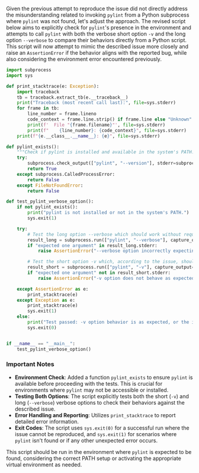 Given the previous attempt to reproduce the issue did not directly address the misunderstanding related to invoking `pylint` from a Python subprocess where `pylint` was not found, let's adjust the approach. The revised script below aims to explicitly check for `pylint`'s presence in the environment and attempts to call `pylint` with both the verbose short option `-v` and the long option `--verbose` to compare their behaviors directly from a Python script. This script will now attempt to mimic the described issue more closely and raise an `AssertionError` if the behavior aligns with the reported bug, while also considering the environment error encountered previously.

```python
import subprocess
import sys

def print_stacktrace(e: Exception):
    import traceback
    tb = traceback.extract_tb(e.__traceback__)
    print("Traceback (most recent call last):", file=sys.stderr)
    for frame in tb:
        line_number = frame.lineno
        code_context = frame.line.strip() if frame.line else "Unknown"
        print(f'  File "{frame.filename}"', file=sys.stderr)
        print(f"    {line_number}: {code_context}", file=sys.stderr)
    print(f"{e.__class__.__name__}: {e}", file=sys.stderr)

def pylint_exists():
    """Check if pylint is installed and available in the system's PATH."""
    try:
        subprocess.check_output(["pylint", "--version"], stderr=subprocess.STDOUT)
        return True
    except subprocess.CalledProcessError:
        return False
    except FileNotFoundError:
        return False

def test_pylint_verbose_option():
    if not pylint_exists():
        print("pylint is not installed or not in the system's PATH.")
        sys.exit(1)

    try:
        # Test the long option --verbose which should work without requiring an argument
        result_long = subprocess.run(["pylint", "--verbose"], capture_output=True, text=True)
        if "expected one argument" in result_long.stderr:
            raise AssertionError("--verbose option incorrectly expecting an argument.")

        # Test the short option -v which, according to the issue, should not expect an argument but does
        result_short = subprocess.run(["pylint", "-v"], capture_output=True, text=True)
        if "expected one argument" not in result_short.stderr:
            raise AssertionError("-v option does not behave as expected; it does not raise an error.")

    except AssertionError as e:
        print_stacktrace(e)
    except Exception as e:
        print_stacktrace(e)
        sys.exit(1)
    else:
        print("Test passed: -v option behavior is as expected, or the issue could not be reproduced.")
        sys.exit(0)


if __name__ == "__main__":
    test_pylint_verbose_option()

```

### Important Notes
- **Environment Check**: Added a function `pylint_exists` to ensure `pylint` is available before proceeding with the tests. This is crucial for environments where `pylint` may not be accessible or installed.
- **Testing Both Options**: The script explicitly tests both the short (`-v`) and long (`--verbose`) verbose options to check their behaviors against the described issue.
- **Error Handling and Reporting**: Utilizes `print_stacktrace` to report detailed error information.
- **Exit Codes**: The script uses `sys.exit(0)` for a successful run where the issue cannot be reproduced, and `sys.exit(1)` for scenarios where `pylint` isn't found or if any other unexpected error occurs.

This script should be run in the environment where `pylint` is expected to be found, considering the correct PATH setup or activating the appropriate virtual environment as needed.